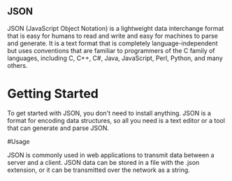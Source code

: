 ## JSON

JSON (JavaScript Object Notation) is a lightweight data interchange format that is easy for humans to read and write and easy for machines to parse and generate. It is a text format that is completely language-independent but uses conventions that are familiar to programmers of the C family of languages, including C, C++, C#, Java, JavaScript, Perl, Python, and many others.

# Getting Started

To get started with JSON, you don't need to install anything. JSON is a format for encoding data structures, so all you need is a text editor or a tool that can generate and parse JSON.

#Usage

JSON is commonly used in web applications to transmit data between a server and a client. JSON data can be stored in a file with the .json extension, or it can be transmitted over the network as a string.
